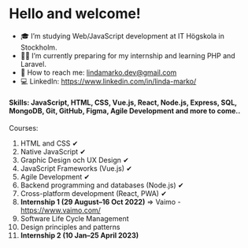 # Hello and welcome!


- 🎓 I’m studying Web/JavaScript development at IT Högskola in Stockholm.
- 👩‍💻 I’m currently preparing for my internship and learning PHP and Laravel.
- 📧 How to reach me: lindamarko.dev@gmail.com 
- 💻 LinkedIn: https://www.linkedin.com/in/linda-marko/

#### Skills: JavaScript, HTML, CSS, Vue.js, React, Node.js, Express, SQL, MongoDB, Git, GitHub, Figma, Agile Development and more to come..

Courses:
1. HTML and CSS ✔
2. Native JavaScript ✔ 
3. Graphic Design och UX Design ✔ 
4. JavaScript Frameworks (Vue.js) ✔
5. Agile Development ✔
6. Backend programming and databases (Node.js) ✔
7. Cross-platform development (React, PWA) ✔
8. **Internship 1 (29 August–16 Oct 2022)** => Vaimo - https://www.vaimo.com/
9. Software Life Cycle Management
10. Design principles and patterns
11. **Internship 2 (10 Jan–25 April 2023)**

<!--
**LindaMarko/LindaMarko** is a ✨ _special_ ✨ repository because its `README.md` (this file) appears on your GitHub profile.

Here are some ideas to get you started:

- 🔭 I’m currently working on ...
- 🌱 I’m currently learning ...
- 👯 I’m looking to collaborate on ...
- 🤔 I’m looking for help with ...
- 💬 Ask me about ...
- 📫 How to reach me: ...
- 😄 Pronouns: ...
- ⚡ Fun fact: ...
-->
